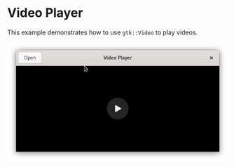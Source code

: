 # Video Player

This example demonstrates how to use `gtk::Video` to play videos.

![Screenshot](app.png)